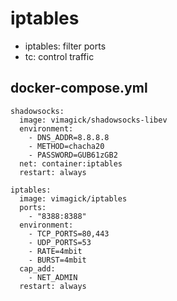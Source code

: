 iptables
========

- iptables: filter ports
- tc: control traffic

## docker-compose.yml

```
shadowsocks:
  image: vimagick/shadowsocks-libev
  environment:
    - DNS_ADDR=8.8.8.8
    - METHOD=chacha20
    - PASSWORD=GUB61zGB2
  net: container:iptables
  restart: always

iptables:
  image: vimagick/iptables
  ports:
    - "8388:8388"
  environment:
    - TCP_PORTS=80,443
    - UDP_PORTS=53
    - RATE=4mbit
    - BURST=4mbit
  cap_add:
    - NET_ADMIN
  restart: always
```

